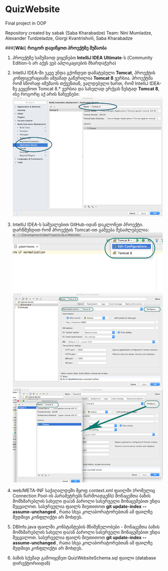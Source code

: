 # QuizWebsite
Final project in OOP

Repository created by sabak (Saba Kharabadze) 
Team: Nini Mumladze, Alexander Turdzeladze, Giorgi Kvantrishvili, Saba Kharabadze

###[**Wiki**] **როგორ დავიწყოთ პროექტზე მუშაობა**

1. პროექტზე სამუშაოდ ვიყენებთ **IntelliJ IDEA Ultimate**-ს (Community Edition-ს არ აქვს ვებ აპლიკაციების მხარდაჭერა)

1. IntelliJ IDEA-ში უკვე უნდა გქონდეთ დამატებული **Tomcat**, პროექტის კონფიგურაციაში ამჟამად გაწერილია **Tomcat 8** ვერსია. პროექტმა რომ სწორად იმუშაოს თქვენთან, ვალდებული ხართ, რომ IntelliJ IDEA-ზე გეყენოთ Tomcat 8.* ვერსია და სახელად ერქვას ზუსტად **Tomcat 8**, ისე როგორც აქ არის ნაჩვენები:
    ![alt text](https://raw.githubusercontent.com/sabak/QuizWebsite/master/misc/server_preferences.png "Server Preferences")

2. IntelliJ IDEA-ს საშუალებით GitHub-იდან დაკლონეთ პროექტი. დარწმუნდით რომ პროექტის Tomcat-ით გაშვება შესაძლებელია:
    ![alt text](https://raw.githubusercontent.com/sabak/QuizWebsite/master/misc/run_options.png "Run Options")
    ![alt text](https://raw.githubusercontent.com/sabak/QuizWebsite/master/misc/run_config.png "Run Config")
    ![alt text](https://raw.githubusercontent.com/sabak/QuizWebsite/master/misc/server_config.png "Server Config")

3. web/META-INF საქაღალდეში მყოფ context.xml ფაილში (რომელიც Connection Pool-ის პარამეტრებს წარმოადგენს) მონაცემთა ბაზის მომხმარებლის სახელი და/ან პაროლი სასურველი მონაცემებით უნდა შეცვალოთ. სასურველია ფაილს მიუთითოთ **git update-index --assume-unchanged <file>**, რათა სხვა კოლაბორატორებთან ამ ფაილზე მუდმივი კონფლიქტი არ მოხდეს.

4. DBInfo.java ფაილში კონსტანტების მნიშვნელობები - მონაცემთა ბაზის მომხმარებლის სახელი და/ან პაროლი სასურველი მონაცემებით უნდა შეცვალოთ. სასურველია ფაილს მიუთითოთ **git update-index --assume-unchanged <file>**, რათა სხვა კოლაბორატორებთან ამ ფაილზე მუდმივი კონფლიქტი არ მოხდეს.

5. ბაზის სქემად გამოიყენეთ QuizWebsiteSchema.sql ფაილი (database დირექტორიიდან)